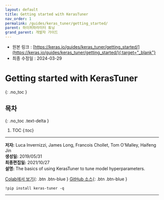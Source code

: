 ```yaml
---
layout: default
title: Getting started with KerasTuner
nav_order: 1
permalink: /guides/keras_tuner/getting_started/
parent: 하이퍼파라미터 튜닝
grand_parent: 개발자 가이드
---
```


* 원본 링크 : [https://keras.io/guides/keras_tuner/getting_started/](https://keras.io/guides/keras_tuner/getting_started/){:target="_blank"}
* 최종 수정일 : 2024-03-29

# Getting started with KerasTuner
{: .no_toc }

## 목차
{: .no_toc .text-delta }

1. TOC
{:toc}

---

**저자:** Luca Invernizzi, James Long, Francois Chollet, Tom O'Malley, Haifeng Jin  
**생성일:** 2019/05/31  
**최종편집일:** 2021/10/27  
**설명:** The basics of using KerasTuner to tune model hyperparameters.

[Colab에서 보기](https://colab.research.google.com/github/keras-team/keras-io/blob/master/guides/ipynb/keras_tuner/getting_started.ipynb){: .btn .btn-blue }
[GitHub 소스](https://github.com/keras-team/keras-io/blob/master/guides/keras_tuner/getting_started.py){: .btn .btn-blue }

```shell
!pip install keras-tuner -q
```

----